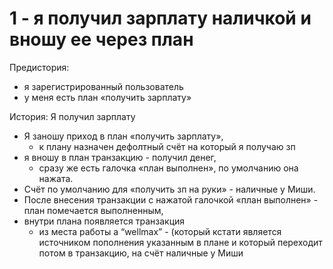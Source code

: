 # 1 - я получил зарплату наличкой и вношу ее через план

Предистория:
- я зарегистрированный пользователь 
- у меня есть план «получить зарплату»
 
История: 
 Я получил зарплату
- Я заношу приход в план «получить зарплату», 
    - к плану назначен дефолтный счёт на который я получаю зп 
- я вношу в план транзакцию - получил денег, 
    - сразу же есть галочка «план выполнен», по умолчанию она нажата. 
- Счёт по умолчанию для «получить зп на руки» - наличные у Миши. 
- После внесения транзакции с нажатой галочкой «план выполнен» - план помечается выполненным,
- внутри плана появляется транзакция 
    - из места работы a “wellmax” - (который кстати является источником пополнения указанным в плане и который переходит потом в транзакцию, на счёт наличные у Миши